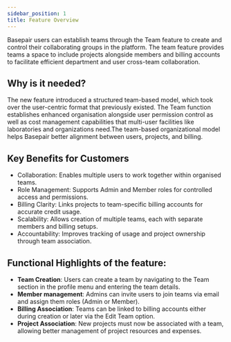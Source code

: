 ```yaml
---
sidebar_position: 1
title: Feature Overview
---
```


Basepair users can establish teams through the Team feature to create and control their collaborating groups in the platform. The team feature provides teams a space to include projects alongside members and billing accounts to facilitate efficient department and user cross-team collaboration.

## Why is it needed?
The new feature introduced a structured team-based model, which took over the user-centric format that previously existed. The Team function establishes enhanced organisation alongside user permission control as well as cost management capabilities that multi-user facilities like laboratories and organizations need.The team-based organizational model helps Basepair better alignment between users, projects, and billing.

## Key Benefits for Customers
- Collaboration: Enables multiple users to work together within organised teams.
- Role Management: Supports Admin and Member roles for controlled access and permissions.
- Billing Clarity: Links projects to team-specific billing accounts for accurate credit usage.
- Scalability: Allows creation of multiple teams, each with separate members and billing setups.
- Accountability: Improves tracking of usage and project ownership through team association.

## Functional Highlights of the feature:
- **Team Creation**: Users can create a team by navigating to the Team section in the profile menu and entering the team details.
- **Member management**: Admins can invite users to join teams via email and assign them roles (Admin or Member).
- **Billing Association**: Teams can be linked to billing accounts either during creation or later via the Edit Team option.
- **Project Association**: New projects must now be associated with a team, allowing better management of project resources and expenses.